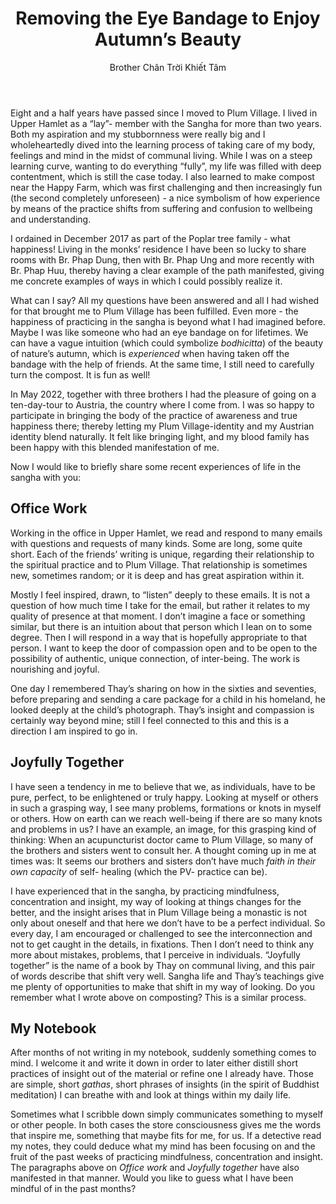 ﻿---
title: Removing the Eye Bandage to Enjoy Autumn’s Beauty
author: Brother Chân Trời Khiết Tâm
---

Eight and a half years have passed since I moved to Plum Village. I lived in Upper Hamlet as a “lay”- member with the Sangha for more than two years. Both my aspiration and my stubbornness were really big and I wholeheartedly dived into the learning process of taking care of my body, feelings and mind in the midst of communal living. While I was on a steep learning curve, wanting to do everything “fully”, my life was filled with deep contentment, which is still the case today. I also learned to make compost near the Happy Farm, which was first challenging and then increasingly fun (the second completely unforeseen) - a nice symbolism of how experience by means of the practice shifts from suffering and confusion to wellbeing and understanding.

I ordained in December 2017 as part of the Poplar tree family - what happiness! Living in the monks’ residence I have been so lucky to share rooms with Br. Phap Dung, then with Br. Phap Ung and more recently with Br. Phap Huu, thereby having a clear example of the path manifested, giving me concrete examples of ways in which I could possibly realize it.

What can I say? All my questions have been answered and all I had wished for that brought me to Plum Village has been fulfilled. Even more - the happiness of practicing in the sangha is beyond what I had imagined before. Maybe I was like someone who had an eye bandage on for lifetimes. We can have a vague intuition (which could symbolize *bodhicitta*) of the beauty of nature’s autumn, which is *experienced* when having taken off the bandage with the help of friends. At the same time, I still need to carefully turn the compost. It is fun as well!

In May 2022, together with three brothers I had the pleasure of going on a ten-day-tour to Austria, the country where I come from. I was so happy to participate in bringing the body of the practice of awareness and true happiness there; thereby letting my Plum Village-identity and my Austrian identity blend naturally. It felt like bringing light, and my blood family has been happy with this blended manifestation of me.

Now I would like to briefly share some recent experiences of life in the sangha with you:

## Office Work

Working in the office in Upper Hamlet, we read and respond to many emails with questions and requests of many kinds. Some are long, some quite short. Each of the friends’ writing is unique, regarding their relationship to the spiritual practice and to Plum Village. That relationship is sometimes new, sometimes random; or it is deep and has great aspiration within it.

Mostly I feel inspired, drawn, to “listen” deeply to these emails. It is not a question of how much time I take for the email, but rather it relates to my quality of presence at that moment. I don’t imagine a face or something similar, but there is an intuition about that person which I lean on to some degree. Then I will respond in a way that is hopefully appropriate to that person. I want to keep the door of compassion open and to be open to the possibility of authentic, unique connection, of inter-being. The work is nourishing and joyful.

One day I remembered Thay’s sharing on how in the sixties and seventies, before preparing and sending a care package for a child in his homeland, he looked deeply at the child’s photograph. Thay’s insight and compassion is certainly way beyond mine; still I feel connected to this and this is a direction I am inspired to go in.

## Joyfully Together

I have seen a tendency in me to believe that we, as individuals, have to be pure, perfect, to be enlightened or truly happy. Looking at myself or others in such a grasping way, I see many problems, formations or knots in myself or others. How on earth can we reach well-being if there are so many knots and problems in us? I have an example, an image, for this grasping kind of thinking: When an acupuncturist doctor came to Plum Village, so many of the brothers and sisters went to consult her. A thought coming up in me at times was: It seems our brothers and sisters don’t have much *faith in their own capacity* of self- healing (which the PV- practice can be).

I have experienced that in the sangha, by practicing mindfulness, concentration and insight, my way of looking at things changes for the better, and the insight arises that in Plum Village being a monastic is not only about oneself and that here we don’t have to be a perfect individual. So every day, I am encouraged or challenged to see the interconnection and not to get caught in the details, in fixations. Then I don’t need to think any more about mistakes, problems, that I perceive in individuals. “Joyfully together” is the name of a book by Thay on communal living, and this pair of words describe that shift very well. Sangha life and Thay’s teachings give me plenty of opportunities to make that shift in my way of looking. Do you remember what I wrote above on composting? This is a similar process.

## My Notebook

After months of not writing in my notebook, suddenly something comes to mind.  I welcome it and write it down in order to later either distill short practices of insight out of the material or refine one I already have. Those are simple, short *gathas*, short phrases of insights (in the spirit of Buddhist meditation) I can breathe with and look at things within my daily life.

Sometimes what I scribble down simply communicates something to myself or other people. In both cases the store consciousness gives me the words that inspire me, something that maybe fits for me, for us. If a detective read my notes, they could deduce what my mind has been focusing on and the fruit of the past weeks of practicing mindfulness, concentration and insight. The paragraphs above on *Office work* and *Joyfully together* have also manifested in that manner. Would you like to guess what I have been mindful of in the past months?